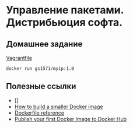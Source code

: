 # Управление пакетами. Дистрибьюция софта.

## Домашнее задание

[Vagrantfile](Vagrantfile)

```
docker run gs1571/myip:1.0
```

## Полезные ссылки
* []
* [How to build a smaller Docker image](https://medium.com/@gdiener/how-to-build-a-smaller-docker-image-76779e18d48a)
* [Dockerfile reference](https://docs.docker.com/engine/reference/builder/)
* [Publish your first Docker Image to Docker Hub](https://hackernoon.com/publish-your-docker-image-to-docker-hub-10b826793faf)

